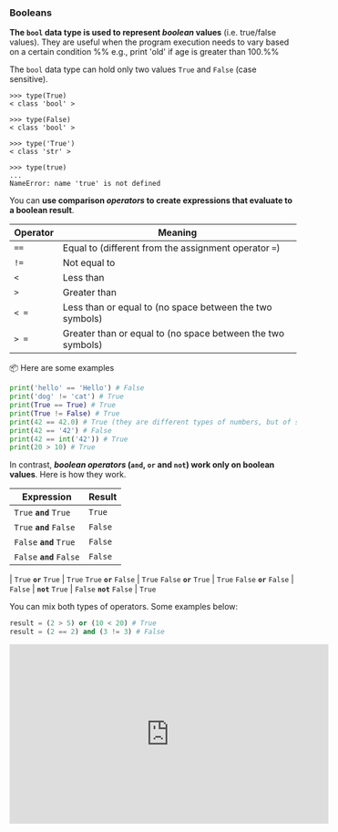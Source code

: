 ### Booleans

**The `bool` data type is used to represent _boolean_ values** (i.e. true/false values). They are useful when the program execution needs to vary based on a certain condition %%&nbsp;e.g., print 'old' if age is greater than 100.%%

The `bool` data type can hold only two values `True` and `False` (case sensitive).
```
>>> type(True)
< class 'bool' >

>>> type(False)
< class 'bool' >

>>> type('True')
< class 'str' >

>>> type(true)
...
NameError: name 'true' is not defined
```

You can **use comparison _operators_ to create expressions that evaluate to a boolean result**. 

Operator | Meaning
-------- | -------
`==` | Equal to (different from the assignment operator `=`)
`!=` | Not equal to
` < ` | Less than
` > ` | Greater than
`< =` | Less than or equal to (no space between the two symbols)
`> =` | Greater than or equal to (no space between the two symbols)

:package: Here are some examples

```python
print('hello' == 'Hello') # False
print('dog' != 'cat') # True
print(True == True) # True
print(True != False) # True
print(42 == 42.0) # True (they are different types of numbers, but of same value)
print(42 == '42') # False
print(42 == int('42')) # True
print(20 > 10) # True
```

In contrast, **_boolean operators_ (`and`, `or` and `not`) work only on boolean values**. Here is how they work.

Expression | Result
---------- | ------
`True` **`and`** `True` | `True`
`True` **`and`** `False` | `False`
`False` **`and`** `True` | `False`
`False` **`and`** `False` | `False`
 | 
`True` **`or`** `True` | `True`
`True` **`or`** `False` | `True`
`False` **`or`** `True` | `True`
`False` **`or`** `False` | `False`
 | 
**`not`** `True` | `False`
**`not`** `False` | `True`

You can mix both types of operators. Some examples below:

```python
result = (2 > 5) or (10 < 20) # True
result = (2 == 2) and (3 != 3) # False
```

<panel type="seamless" header="%%:tv: Booleans%%">

<iframe width="560" height="315" src="https://www.youtube.com/embed/4XA9CKJJbr4?rel=0&showinfo=0&start=65&version=3" frameborder="0" allowfullscreen></iframe>

</panel>
